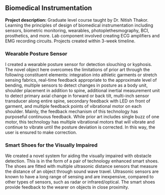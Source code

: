 ## Biomedical Instrumentation

**Project description:** Graduate level course taught by Dr. Nitish Thakor. Learning the principles of design of biomedical instrumentation including sensors, biometric monitoring, wearables, photoplethesmography, BCI, prosthetics, and more. Lab component involved creating ECG amplifiers and EMG recording circuits. Projects created within 3-week timeline.

### Wearable Posture Sensor

I created a wearable posture sensor for detection slouching or kyphosis. The novel object here overcomes the limitations of prior art through the following constituent elements: integration into athletic garments or stretch sensing fabrics, real-time feedback appropriate to the approximate level of bending, multiple sensors to detect changes in posture as a body unit, shoulder placement in addition to spine, additional inertial measurement unit to detect primary axial change in forward or back tilt, multi-inch sensor transducer along entire spine, secondary feedback with LED on front of garment, and multiple feedback points of vibrational motor on each shoulder. Mainly, the feedback mechanism of this technology has purposeful continuous feedback. While prior art includes single buzz of one motor, this technology has multiple vibrational motors that will vibrate and continue to vibrate until the posture deviation is corrected. In this way, the user is ensured to make correction. 


### Smart Shoes for the Visually Impaired

We created a novel system for aiding the visually impaired with obstacle detection. This is in the form of a pair of technology enhanced smart shoes. The shoes are fitted with multiple ultrasonic distance sensors that measure the distance of an object through sound wave travel. Ultrasonic sensors are known to have a long range of sensing and are inexpensive, compared to other types of sensors, such as radar or infrared/optical. The smart shoes provide feedback to the wearer on objects in close proximity. 



